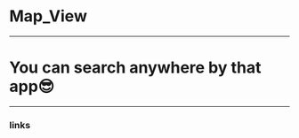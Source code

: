  # Map_View
_____________________________

# You can search anywhere by that app😎
______________________________

### links
